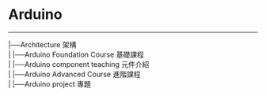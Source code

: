 # Arduino  
****
|──Architecture 架構  
|   |──Arduino Foundation Course  基礎課程  
|   |──Arduino component teaching 元件介紹  
|   |──Arduino Advanced Course    進階課程  
|   |──Arduino project            專題  
